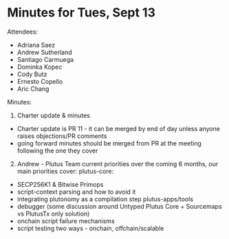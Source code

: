 
# Minutes for Tues, Sept 13

Attendees:
- Adriana Saez
- Andrew Sutherland
- Santiago Carmuega
- Dominka Kopec
- Cody Butz
- Ernesto Copello
- Aric Chang

Minutes:
1. Charter update & minutes
- Charter update is PR 11 - it can be merged by end of day unless anyone raises objections/PR comments
- going forward minutes should be merged from PR at the meeting following the one they cover
2. Andrew - Plutus Team current priorities
over the coming 6 months, our main priorities cover:
plutus-core:
- SECP256K1 & Bitwise Primops
- script-context parsing and how to avoid it
- integrating plutonomy as a compilation step
plutus-apps/tools
- debugger (some discussion around Untyped Plutus Core + Sourcemaps vs PlutusTx only solution)
- onchain script failure mechanisms
- script testing two ways - onchain, offchain/scalable

